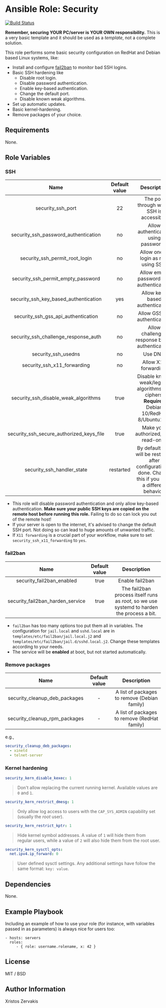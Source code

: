 # Ansible Role: Security

[![Build Status](https://travis-ci.com/chzerv/ansible-role-security.svg?branch=master)](https://travis-ci.com/chzerv/ansible-role-security)

**Remember, securing YOUR PC/server is YOUR OWN responsibility.** This is a very basic template and it should be used as a _template_, not a complete solution.

This role performs some basic security configuration on RedHat and Debian based Linux systems, like:

- Install and configure [fail2ban](https://www.fail2ban.org/wiki/index.php/Main_Page) to monitor bad SSH logins.
- Basic SSH hardening like
  - Disable root login.
  - Disable password authentication.
  - Enable key-based authentication.
  - Change the default port.
  - Disable known weak algorithms.
- Set up automatic updates.
- Basic kernel-hardening.
- Remove packages of your choice.

## Requirements

None.

## Role Variables

### SSH

|                   Name                   | Default value |                                                 Description                                                  |
| :--------------------------------------: | :-----------: | :----------------------------------------------------------------------------------------------------------: |
|            security_ssh_port             |      22       |                                  The port through which SSH is accessible.                                   |
|   security_ssh_password_authentication   |      no       |                                    Allow authentication using passwords.                                     |
|      security_ssh_permit_root_login      |      no       |                                    Allow one to login as root using SSH.                                     |
|    security_ssh_permit_empty_password    |      no       |                                  Allow empty passwords for authentication.                                   |
|  security_ssh_key_based_authentication   |      yes      |                                       Allow key-based authentication.                                        |
|   security_ssh_gss_api_authentication    |      no       |                                        Allow GSS api authentication.                                         |
|   security_ssh_challenge_response_auth   |      no       |                                Allow challenge-response based authentication.                                |
|           security_ssh_usedns            |      no       |                                                   Use DNS.                                                   |
|       security_ssh_x11_forwarding        |      no       |                                            Allow X11 forwarding.                                             |
|   security_ssh_disable_weak_algorithms   |     true      |         Disable known weak/legacy algorithms and ciphers. **Requires** Debian 10/RedHat 8/Ubuntu19+.         |
| security_ssh_secure_authorized_keys_file |     true      |                                     Make your authorized_keys read-only.                                     |
|        security_ssh_handler_state        |   restarted   | By default, ssh will be restarted after configuration is done. Change this if you want a different behavior. |

- This role will disable password authentication and only allow key-based authentication. **Make sure your public SSH keys are copied on the remote host before running this role.** Failing to do so can lock you out of the remote host!
- If your server is open to the internet, it's advised to change the default SSH port. Not doing so can lead to huge amounts of unwanted traffic.
- If `X11 forwarding` is a crucial part of your workflow, make sure to set `security_ssh_x11_forwarding` to `yes`.

### fail2ban

|               Name               | Default value |                                        Description                                         |
| :------------------------------: | :-----------: | :----------------------------------------------------------------------------------------: |
|    security_fail2ban_enabled     |     true      |                                      Enable fail2ban                                       |
| security_fail2ban_harden_service |     true      | The fail2ban process itself runs as _root_, so we use systemd to harden the process a bit. |

- `fail2ban` has too many options too put them all in variables. The configuration for `jail.local` and `sshd.local` are in `templates/etc/fail2ban/jail.local.j2` and `templates/etc/fail2ban/jail.d/sshd.local.j2`. Change these templates according to your needs.
- The service will be **enabled** at boot, but not started automatically.

### Remove packages

|             Name              | Default value |                 Description                  |
| :---------------------------: | :-----------: | :------------------------------------------: |
| security_cleanup_deb_packages |       -       | A list of packages to remove (Debian family) |
| security_cleanup_rpm_packages |       -       | A list of packages to remove (RedHat family) |

e.g.,

```yaml
security_cleanup_deb_packages:
  - xinetd
  - telnet-server
```

### Kernel hardening

```yaml
security_kern_disable_kexec: 1
```

> Don't allow replacing the current running kernel. Available values are `0` and `1`.

```yaml
security_kern_restrict_dmesg: 1
```

> Only allow log access to users with the `CAP_SYS_ADMIN` capability set (usually the _root_ user).

```yaml
security_kern_restrict_kptr: 1
```

> Hide kernel symbol addresses. A value of `1` will hide them from regular users, while a value of `2` will also hide them from the root user.

```yaml
security_kern_sysctl_opts:
  net.ipv4.ip_forward: 0
```

> User defined sysctl settings. Any additional settings have follow the same format: `key: value`.

## Dependencies

None.

## Example Playbook

Including an example of how to use your role (for instance, with variables passed in as parameters) is always nice for users too:

    - hosts: servers
      roles:
         - { role: username.rolename, x: 42 }

## License

MIT / BSD

## Author Information

Xristos Zervakis
